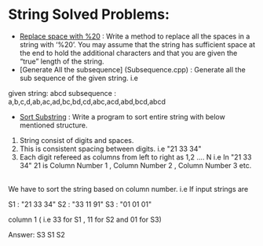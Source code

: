 # String Solved Problems:
* [Replace space with %20](replace20.cpp) : Write a method to replace all the spaces in a string with ‘%20’. You may assume that the string has sufficient space at the end to hold the additional characters and that you are given the “true” length of the string.
* [Generate All the subsequence] (Subsequence.cpp) : Generate all the sub sequence of the given string. i.e 

given string: abcd
subsequence : a,b,c,d,ab,ac,ad,bc,bd,cd,abc,acd,abd,bcd,abcd
* [Sort Substring](SortString.cpp) : Write a program to sort entire string with below mentioned structure.
1) String consist of digits and spaces.
2) This is consistent spacing between digits. i.e "21 33 34"
3) Each digit refereed as columns from left to right as 1,2 .... N i.e  In "21 33 34" 21 is Column Number 1 , Column Number 2 , Column Number 3 etc.
</br>
We have to sort the string based on column number.
i.e If input strings are 

S1 : "21 33 34"
S2 : "33 11 91"
S3 : "01 01 01"

column 1 ( i.e 33 for S1 , 11 for S2 and 01 for S3)

Answer:
S3 S1 S2



